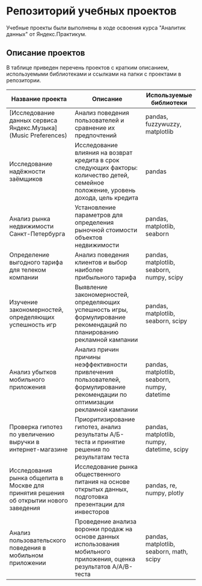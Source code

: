 # Репозиторий учебных проектов
Учебные проекты были выполнены в ходе освоения курса "Аналитик данных" от Яндекс.Практикум.

## Описание проектов

В таблице приведен перечень проектов с кратким описанием, используемыми библиотеками и ссылками на папки с проектами в репозитории.

**Название проекта**|**Описание**|**Используемые библиотеки**
-----|-----|-----
[Исследование данных сервиса Яндекс.Музыка](Music Preferences)|Анализ поведения пользователей и сравнение их предпочтений|pandas, fuzzywuzzy, matplotlib
Исследование надёжности заёмщиков|Исследование влияния на возврат кредита в срок следующих факторы: количество детей, семейное положение, уровень дохода, цель кредита|pandas
Анализ рынка недвижимости Санкт-Петербурга|Установление параметров для определения рыночной стоимости объектов недвижимости|pandas, matplotlib, seaborn
Определение выгодного тарифа для телеком компании|Анализ поведения клиентов и выбор наиболее прибыльного тарифа|pandas, matplotlib, seaborn, numpy, scipy
Изучение закономерностей, определяющих успешность игр|Выявление закономерностей, определяющих успешность игры, формулирование рекомендаций по планированию рекламной кампании|pandas, matplotlib, seaborn, scipy
Анализ убытков мобильного приложения|Анализ причин причины неэффективности привлечения пользователей,  формулирование рекомендации по оптимизации рекламной кампании|pandas, matplotlib, seaborn, numpy, datetime
Проверка гипотез по увеличению выручки в интернет-магазине |Приоритизирование гипотез, анализ результаты А/Б-теста и принятие решения по результатам теста|pandas, matplotlib, numpy, datetime, scipy
Исследования рынка общепита в Москве для принятия решения об открытии нового заведения|Исследование рынка общественного питания на основе открытых данных, подготовка презентации для инвесторов|pandas, re, numpy, plotly
Анализ пользовательского поведения в мобильном приложении|Проведение анализа воронки продаж на основе данных использования мобильного приложения, оценка результатов A/A/B-теста|pandas, matplotlib, seaborn, math, scipy
